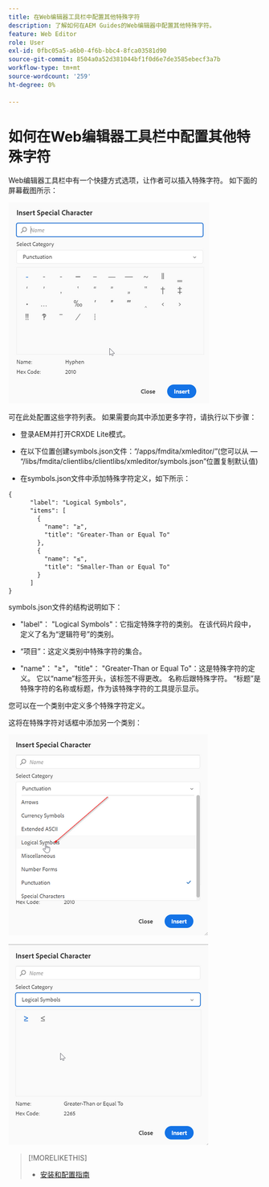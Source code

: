 ```yaml
---
title: 在Web编辑器工具栏中配置其他特殊字符
description: 了解如何在AEM Guides的Web编辑器中配置其他特殊字符。
feature: Web Editor
role: User
exl-id: 0fbc05a5-a6b0-4f6b-bbc4-8fca03581d90
source-git-commit: 8504a0a52d381044bf1f0d6e7de3585ebecf3a7b
workflow-type: tm+mt
source-wordcount: '259'
ht-degree: 0%

---
```


# 如何在Web编辑器工具栏中配置其他特殊字符

Web编辑器工具栏中有一个快捷方式选项，让作者可以插入特殊字符。
如下面的屏幕截图所示：

![特殊字符](assets/special-chars.png)


可在此处配置这些字符列表。 如果需要向其中添加更多字符，请执行以下步骤：

+ 登录AEM并打开CRXDE Lite模式。

+ 在以下位置创建symbols.json文件：“/apps/fmdita/xmleditor/”(您可以从 — “/libs/fmdita/clientlibs/clientlibs/xmleditor/symbols.json”位置复制默认值)

+ 在symbols.json文件中添加特殊字符定义，如下所示：

```
{
      "label": "Logical Symbols",
      "items": [
        {
          "name": "≥",
          "title": "Greater-Than or Equal To"
        },
        {
          "name": "≤",
          "title": "Smaller-Than or Equal To"
        }
      ]
}
```

symbols.json文件的结构说明如下：

+ &quot;label&quot;： &quot;Logical Symbols&quot;：它指定特殊字符的类别。 在该代码片段中，定义了名为“逻辑符号”的类别。

+ “项目”：这定义类别中特殊字符的集合。

+ &quot;name&quot;： &quot;≥&quot;， &quot;title&quot;： &quot;Greater-Than or Equal To&quot;：这是特殊字符的定义。 它以“name”标签开头，该标签不得更改。 名称后跟特殊字符。 “标题”是特殊字符的名称或标题，作为该特殊字符的工具提示显示。

您可以在一个类别中定义多个特殊字符定义。

这将在特殊字符对话框中添加另一个类别：

![特殊符号类别](assets/special-char-category.png)

![插入特殊字符](assets/insert-special-char.png)

>[!MORELIKETHIS]
>
>+ [安装和配置指南](https://helpx.adobe.com/content/dam/help/en/xml-documentation-solution/3-6/XML-Documentation-for-Adobe-Experience-Manager_Installation-Configuration-Guide_EN.pdf)
